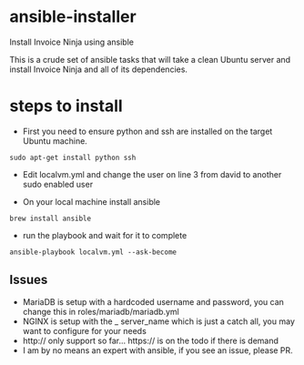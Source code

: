 # ansible-installer
Install Invoice Ninja using ansible

This is a crude set of ansible tasks that will take a clean Ubuntu server and install Invoice Ninja and all of its dependencies.

# steps to install

* First you need to ensure python and ssh are installed on the target Ubuntu machine.

`sudo apt-get install python ssh`

* Edit localvm.yml and change the user on line 3 from david to another sudo enabled user

* On your local machine install ansible

`brew install ansible`

* run the playbook and wait for it to complete

`ansible-playbook localvm.yml --ask-become`

## Issues
* MariaDB is setup with a hardcoded username and password, you can change this in roles/mariadb/mariadb.yml
* NGINX is setup with the _ server_name which is just a catch all, you may want to configure for your needs
* http:// only support so far... https:// is on the todo if there is demand
* I am by no means an expert with ansible, if you see an issue, please PR.
